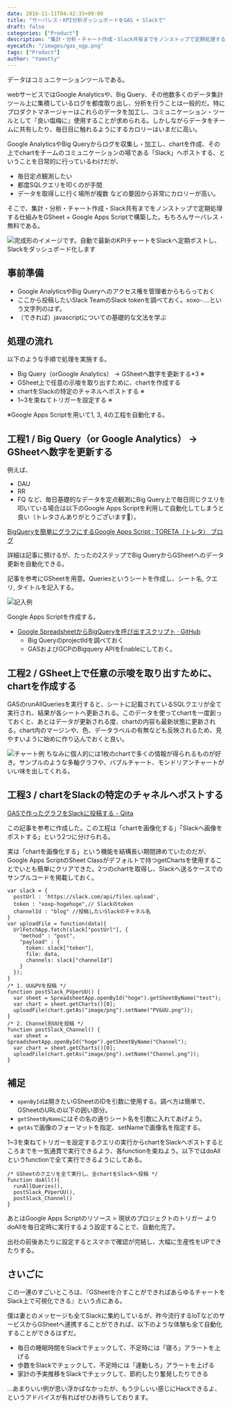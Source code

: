 ```yaml
---
date: 2016-11-11T04:42:33+09:00
title: "サーバレス・KPI分析ダッシュボードをGAS + Slackで"
draft: false
categories: ["Product"]
description: "集計・分析・チャート作成・Slack共有までをノンストップで定期処理する仕組みをGSheet + Google Apps Scriptで構築した。もちろんサーバレス・無料である。"
eyecatch: "/images/gas_ogp.png"
tags: ["Product"]
author: "Yamotty"
---
```


データはコミュニケーションツールである。<!--more-->

webサービスではGoogle Analyticsや、Big Query、その他数多くのデータ集計ツール上に集積しているログを都度取り出し、分析を行うことは一般的だ。特にプロダクトマネージャーはこれらのデータを加工し、コミュニケーション・ツールとして『良い塩梅に』使用することが求められる。しかしながらデータをチームに共有したり、毎日目に触れるようにするカロリーはいまだに高い。

Google AnalyticsやBig Queryからログを収集し・加工し、chartを作成、その上でchartをチームのコミュニケーションの場である「Slack」へポストする、ということを日常的に行っているわけだが、

- 毎日定点観測したい
- 都度SQLクエリを叩くのが手間
- データを取得しに行く場所が複数
などの要因から非常にカロリーが高い。

そこで、集計・分析・チャート作成・Slack共有までをノンストップで定期処理する仕組みをGSheet + Google Apps Scriptで構築した。もちろんサーバレス・無料である。

![完成形のイメージです。自動で最新のKPIチャートをSlackへ定期ポストし、Slackをダッシュボード化します](/images/gas_001.png)

## 事前準備
- Google AnalyticsやBig Queryへのアクセス権を管理者からもらっておく
- ここから投稿したいSlack TeamのSlack tokenを調べておく。xoxo-....という文字列のはず。
- （できれば）javascriptについての基礎的な文法を学ぶ

## 処理の流れ
以下のような手順で処理を実施する。

- Big Query（orGoogle Analytics） -> GSheetへ数字を更新する*3 ※
- GSheet上で任意の示唆を取り出すために、chartを作成する
- chartをSlackの特定のチャネルへポストする ※
- 1~3を束ねてトリガーを設定する ※

※Google Apps Scriptを用いて1, 3, 4の工程を自動化する。

## 工程1 / Big Query（or Google Analytics） -> GSheetへ数字を更新する
例えば、

- DAU
- RR
- FQ
など、毎日基礎的なデータを定点観測にBig Query上で毎日同じクエリを叩いている場合は以下のGoogle Apps Scriptを利用して自動化してしまうと良い（トレタさんありがとうございます🙏）。

[BigQueryを簡単にグラフにするGoogle Apps Script : TORETA（トレタ） ブログ](http://toreta.blog.jp/archives/20649904.html)

詳細は記事に預けるが、たったの2ステップでBig QueryからGSheetへのデータ更新を自動化できる。

記事を参考にGSheetを用意。Queriesというシートを作成し、シート名, クエリ, タイトルを記入する。

![記入例](/images/gas_002.png)

Google Apps Scriptを作成する。
- [Google SpreadsheetからBigQueryを呼び出すスクリプト · GitHub](https://gist.github.com/masuidrive/d8fddb0d78b259c1a440)
  - Big QueryのprojectIdを調べておく
  - GASおよびGCPのBigquery APIをEnableにしておく。

## 工程2 / GSheet上で任意の示唆を取り出すために、chartを作成する

GASのrunAllQueriesを実行すると、シートに記載されているSQLクエリが全て実行され、結果が各シートへ更新される。このデータを使ってchartを一度創っておくと、あとはデータが更新される度、chartの内容も最新状態に更新される。chart内のマージンや、色、データラベルの有無なども反映されるため、見やすいように始めに作り込んでおくと良い。

![チャート例](/images/gas_003.png)
ちなみに個人的には1枚のchartで多くの情報が得られるものが好き。サンプルのような多軸グラフや、バブルチャート、モンドリアンチャートがいい味を出してくれる。

## 工程3 / chartをSlackの特定のチャネルへポストする
[GASで作ったグラフをSlackに投稿する - Qiita](https://qiita.com/fumisoro/items/95114e1c5bed0cf4e4f7)


この記事を参考に作成した。この工程は「chartを画像化する」「Slackへ画像をポストする」という2つに分けられる。

実は「chartを画像化する」という機能を結構長い期間諦めていたのだが、Google Apps ScriptのSheet Classがデフォルトで持つgetChartsを使用することでいとも簡単にクリアできた。2つのchartを取得し、Slackへ送るケースでのサンプルコードを掲載しておく。

```
var slack = {
  postUrl : 'https://slack.com/api/files.upload',
  token : "xoxp-hogehoge",// Slackのtoken
  channelId : "blog" //投稿したいSlackのチャネル名
}
var uploadFile = function(data){
  UrlFetchApp.fetch(slack["postUrl"], {
    "method" : "post",
    "payload" : {
      token: slack["token"],
      file: data,
      channels: slack["channelId"]
    }
  });
}
/* 1. UU&PVを投稿 */
function postSlack_PVperUU() {
  var sheet = SpreadsheetApp.openById("hoge").getSheetByName("test");
  var chart = sheet.getCharts()[0];
  uploadFile(chart.getAs("image/png").setName("PV&UU.png"));
}
/* 2. Channel別UUを投稿 */
function postSlack_Channel() {
  var sheet = SpreadsheetApp.openById("hoge").getSheetByName("Channel");
  var chart = sheet.getCharts()[0];
  uploadFile(chart.getAs("image/png").setName("Channel.png"));
}

```

## 補足

- `openById`は開きたいGSheetのIDを引数に使用する。調べ方は簡単で、GSheetのURLの以下の囲い部分。
- `getSheetByName`にはその名の通りシート名を引数に入れてあげよう。
- `getAs`で画像のフォーマットを指定、setNameで画像名を指定する。

1~3を束ねてトリガーを設定するクエリの実行からchartをSlackへポストするところまでを一気通貫で実行できるよう、各functionを束ねよう。以下ではdoAllというfunctionで全て実行できるようにしてある。

```
/* GSheetのクエリを全て実行し、全chartをSlackへ投稿 */
function doAll(){
  runAllQueries(),
  postSlack_PVperUU(),
  postSlack_Channel()
}
```

あとはGoogle Apps Scriptのリソース > 現状のプロジェクトのトリガー よりdoAllを毎日定時に実行するよう設定することで、自動化完了。


出社の前後あたりに設定するとスマホで確認が完結し、大幅に生産性をUPできたりする。

## さいごに
この一連のすごいところは、『GSheetを介すことができればあらゆるチャートをSlack上で可視化できる』という点にある。

僕は妻とのメッセージも全てSlackに集約しているが、昨今流行するIoTなどのサービスからGSheetへ連携することができれば、以下のような体験も全て自動化することができるはずだ。

- 毎日の睡眠時間をSlackでチェックして、不足時には「寝ろ」アラートを上げる
- 歩数をSlackでチェックして、不足時には「運動しろ」アラートを上げる
- 家計の予実推移をSlackでチェックして、節約したり奮発したりできる

…あまりいい例が思い浮かばなかったが、もう少しいい感じにHackできるよ、というアドバイスが有ればぜひお待ちしております。
